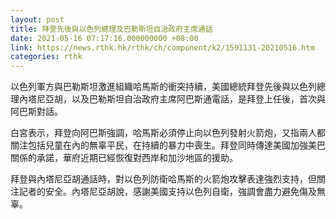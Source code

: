 ```yaml
---
layout: post
title: 拜登先後與以色列總理及巴勒斯坦自治政府主席通話
date: 2021-05-16 07:17:16.000000000 +08:00
link: https://news.rthk.hk/rthk/ch/component/k2/1591131-20210516.htm
categories: rthk
---
```


以色列軍方與巴勒斯坦激進組織哈馬斯的衝突持續，美國總統拜登先後與以色列總理內塔尼亞胡，以及巴勒斯坦自治政府主席阿巴斯通電話，是拜登上任後，首次與阿巴斯對話。

白宮表示，拜登向阿巴斯強調，哈馬斯必須停止向以色列發射火箭炮，又指兩人都關注包括兒童在內的無辜平民，在持續的暴力中喪生。拜登同時傳達美國加強美巴關係的承諾，華府近期已經恢復對西岸和加沙地區的援助。

拜登與內塔尼亞胡通話時，對以色列防衛哈馬斯的火箭炮攻擊表達強烈支持，但關注記者的安全。內塔尼亞胡說，感謝美國支持以色列自衛，強調會盡力避免傷及無辜。
